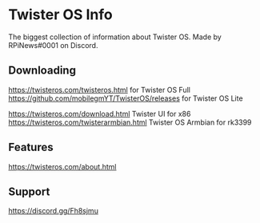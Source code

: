 # Twister OS Info

The biggest collection of information about Twister OS. Made by RPiNews#0001 on Discord.

## Downloading

https://twisteros.com/twisteros.html for Twister OS Full
https://github.com/mobilegmYT/TwisterOS/releases for Twister OS Lite

https://twisteros.com/download.html Twister UI for x86
https://twisteros.com/twisterarmbian.html Twister OS Armbian for rk3399

## Features

https://twisteros.com/about.html

## Support 

https://discord.gg/Fh8sjmu
